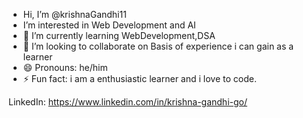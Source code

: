 -  Hi, I’m @krishnaGandhi11
-  I’m interested in Web Development and AI
- 🌱 I’m currently learning WebDevelopment,DSA
- 💞️ I’m looking to collaborate on Basis of experience i can gain as a learner
- 😄 Pronouns: he/him
- ⚡ Fun fact: i am a enthusiastic learner and i love to code.

LinkedIn: https://www.linkedin.com/in/krishna-gandhi-go/
<!---
krishnaGandhi11/krishnaGandhi11 is a ✨ special ✨ repository because its `README.md` (this file) appears on your GitHub profile.
You can click the Preview link to take a look at your changes.
--->
